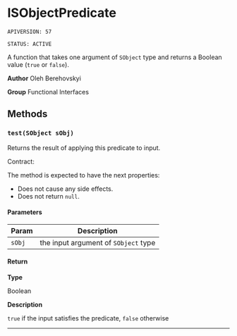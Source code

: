 # ISObjectPredicate

`APIVERSION: 57`

`STATUS: ACTIVE`

A function that takes one argument of `SObject` type and returns a Boolean value (`true` or `false`).


**Author** Oleh Berehovskyi


**Group** Functional Interfaces

## Methods
### `test(SObject sObj)`

Returns the result of applying this predicate to input. <p>Contract:</p> The method is expected to have the next properties: <ul>     <li>Does not cause any side effects.</li>     <li>Does not return `null`.</li> </ul>

#### Parameters
|Param|Description|
|---|---|
|`sObj`|the input argument of `SObject` type|

#### Return

**Type**

Boolean

**Description**

`true` if the input satisfies the predicate, `false` otherwise

---
